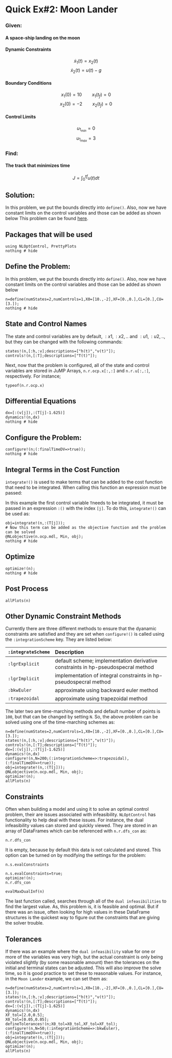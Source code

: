 # Quick Ex#2: Moon Lander

### Given:
#### A space-ship landing on the moon
#### Dynamic Constraints
$$\dot{x}_1(t)=x_2(t)$$
$$\dot{x}_2(t)=u(t)-g$$

#### Boundary Conditions
$${x}_1(0)=10 \qquad {x}_1(t_f)=0$$
$${x}_2(0)=-2 \qquad {x}_2(t_f)=0$$

#### Control Limits
$${u}_{1_{min}}=0$$
$${u}_{1_{max}}=3$$

### Find:
#### The track that minimizes time
$$J=\int_{0}^{tf} u(t) dt$$

## Solution:
In this problem, we put the bounds directly into `define()`. Also, now we have constant limits on the control variables and those can be added as shown below
This problem can be found [here](http://www.gpops2.com/Examples/MoonLander.html).

## Packages that will be used
```@example MoonLander
using NLOptControl, PrettyPlots
nothing # hide
```

## Define the Problem:
In this problem, we put the bounds directly into `define()`. Also, now we have constant limits on the control variables and those can be added as shown below
```@example MoonLander
n=define(numStates=2,numControls=1,X0=[10.,-2],XF=[0.,0.],CL=[0.],CU=[3.]);
nothing # hide
```
## State and Control Names
The state and control variables are by default, $:x1,:x2,..$ and $:u1,:u2,..$, but they can be changed with the following commands:

```@example MoonLander
states!(n,[:h,:v];descriptions=["h(t)","v(t)"]);
controls!(n,[:T];descriptions=["T(t)"]);
```
Next, now that the problem is configured, all of the state and control variables are stored in JuMP Arrays, `n.r.ocp.x[:,:]` and `n.r.u[:,:]`, respectively. For instance;
```@example MoonLander
typeof(n.r.ocp.x)
```
## Differential Equations
```@example MoonLander
dx=[:(v[j]),:(T[j]-1.625)]
dynamics!(n,dx)
nothing # hide
```

##  Configure the Problem:
```@example MoonLander
configure!(n;(:finalTimeDV=>true));
nothing # hide
```

## Integral Terms in the Cost Function
`integrate!()` is used to make terms that can be added to the cost function that need to be integrated. When calling this function an expression must be passed:

In this example the first control variable `T`needs to be integrated, it must be passed in an expression `:()` with the index `[j]`. To do this, `integrate!()` can be used as:
```@example MoonLander
obj=integrate!(n,:(T[j]));
# Now this term can be added as the objective function and the problem can be solved
@NLobjective(n.ocp.mdl, Min, obj);
nothing # hide
```

## Optimize
```@example MoonLander
optimize!(n);
nothing # hide
```

## Post Process
```@example MoonLander
allPlots(n)
```
## Other Dynamic Constraint Methods
Currently there are three different methods to ensure that the dyanamic constraints are satisfied and they are set when `configure!()` is called using the `:integrationScheme` key. They are listed below:

`:integrateScheme` | Description
:--- | :---
`:lgrExplicit`| default scheme; implementation derivative constraints in hp-pseudospecral method
`:lgrImplicit`| implementation of integral constraints in hp-pseudospecral method
`:bkwEuler` | approximate using backward euler method
`:trapezoidal` | approximate using trapezoidal method

The later two are time-marching methods and default number of points is `100`, but that can be changed by setting `N`. So, the above problem can be solved using one of the time-marching schemes as:
```@example MoonLander
n=define(numStates=2,numControls=1,X0=[10.,-2],XF=[0.,0.],CL=[0.],CU=[3.]);
states!(n,[:h,:v];descriptions=["h(t)","v(t)"]);
controls!(n,[:T];descriptions=["T(t)"]);
dx=[:(v[j]),:(T[j]-1.625)]
dynamics!(n,dx)
configure!(n,N=200;(:integrationScheme=>:trapezoidal),(:finalTimeDV=>true));
obj=integrate!(n,:(T[j]));
@NLobjective(n.ocp.mdl, Min, obj);
optimize!(n);
allPlots(n)
```
## Constraints
Often when building a model and using it to solve an optimal control problem, their are issues associated with infeasibility. `NLOptControl` has functionality to help deal with these issues. For instance, the dual infeasibility values can stored and quickly viewed. They are stored in an array of DataFrames which can be referenced with `n.r.dfs_con` as:
```@example MoonLander
n.r.dfs_con
```
It is empty, because by default this data is not calculated and stored. This option can be turned on by modifying the settings for the problem:
```@example MoonLander
n.s.evalConstraints
```

```@example MoonLander
n.s.evalConstraints=true;
optimize!(n);
n.r.dfs_con
```
```@example MoonLander
evalMaxDualInf(n)
```
The last function called, searches through all of the `dual infeasibilities` to find the largest value.
As, this problem is, it is feasible and optimal. But if there was an issue, often looking for high values in these DataFrame structures is the quickest way to figure out the constraints that are giving the solver trouble.
## Tolerances
If there was an example where the `dual infeasibility` value for one or more of the variables was very high, but the actual constraint is only being violated slightly (by some reasonable amount) then the tolerances on the initial and terminal states can be adjusted. This will also improve the solve time, so it is good practice to set these to reasonable values. For instance, in the `Moon Lander` example, we can set them as:
```@example MoonLander
n=define(numStates=2,numControls=1,X0=[10.,-2],XF=[0.,0.],CL=[0.],CU=[3.]);
states!(n,[:h,:v];descriptions=["h(t)","v(t)"]);
controls!(n,[:T];descriptions=["T(t)"]);
dx=[:(v[j]),:(T[j]-1.625)]
dynamics!(n,dx)
XF_tol=[2.0,0.5];
X0_tol=[0.05,0.05];
defineTolerances!(n;X0_tol=X0_tol,XF_tol=XF_tol);
configure!(n,N=50;(:integrationScheme=>:bkwEuler),(:finalTimeDV=>true));
obj=integrate!(n,:(T[j]));
@NLobjective(n.ocp.mdl, Min, obj);
optimize!(n);
allPlots(n)
```
